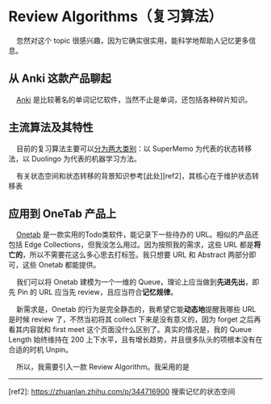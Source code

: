 # Review Algorithms（复习算法）

    忽然对这个 topic 很感兴趣，因为它确实很实用，能科学地帮助人记忆更多信息。

## 从 Anki 这款产品聊起

    [Anki](https://apps.ankiweb.net) 是比较著名的单词记忆软件，当然不止是单词，还包括各种碎片知识。



## 主流算法及其特性

    目前的复习算法主要可以[分为两大类别][ref1]：以 SuperMemo 为代表的状态转移法，以 Duolingo 为代表的机器学习方法。

    有关状态空间和状态转移的背景知识参考[此处][ref2]，其核心在于维护状态转移表



## 应用到 OneTab 产品上

    [Onetab](https://www.one-tab.com) 是一款实用的Todo类软件，能记录下一些待办的 URL。相似的产品还包括 Edge Collections，但我没怎么用过。因为按照我的需求，这些 URL 都是**将亡的**，所以不需要花这么多心思去打标签。我只想要 URL 和 Abstract 两部分即可，这些 Onetab 都能提供。

    我们可以将 Onetab 建模为一个一维的 Queue，理论上应当做到**先进先出**，即先 Pin 的 URL 应当先 review，且应当符合**记忆规律**。

    新需求是，Onetab 的行为是完全静态的，我希望它能**动态地**提醒我哪些 URL 是时候 review 了，不然当初将其 collect 下来是没有意义的，因为 forget 之后再看其内容就和 first meet 这个页面没什么区别了。真实的情况是，我的 Queue Length 始终维持在 200 上下水平，且有增长趋势，并且很多队头的项根本没有在合适的时机 Unpin。

    所以，我需要引入一款 Review Algorithm。我采用的是





---

[ref1]: https://zhuanlan.zhihu.com/p/343419228

[ref2]: https://zhuanlan.zhihu.com/p/344716900 搜索记忆的状态空间


























